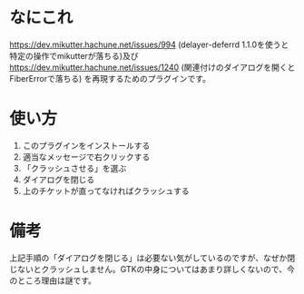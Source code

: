 なにこれ
========
https://dev.mikutter.hachune.net/issues/994 (delayer-deferrd 1.1.0を使うと特定の操作でmikutterが落ちる)及び https://dev.mikutter.hachune.net/issues/1240 (関連付けのダイアログを開くとFiberErrorで落ちる)
を再現するためのプラグインです。

使い方
======
1. このプラグインをインストールする
2. 適当なメッセージで右クリックする
3. 「クラッシュさせる」を選ぶ
4. ダイアログを閉じる
5. 上のチケットが直ってなければクラッシュする


備考
====
上記手順の「ダイアログを閉じる」は必要ない気がしているのですが、なぜか閉じないとクラッシュしません。GTKの中身についてはあまり詳しくないので、今のところ理由は謎です。
